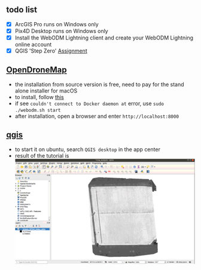 ## todo list

- [x] ArcGIS Pro runs on Windows only
- [x] Pix4D Desktop runs on Windows only
- [x] Install the WebODM Lightning client and create your WebODM Lightning online account
- [x] QGIS 'Step Zero' [Assignment](https://github.com/dronecamp/exercises/blob/master/qgis_step_zero.md)

## [OpenDroneMap](https://www.opendronemap.org/docs/)

- the installation from source version is free, need to pay for the stand alone installer for macOS  
- to install, follow [this](https://docs.opendronemap.org/installation.html#linux)
- if see `couldn't connect to Docker daemon at` error, use `sudo ./webodm.sh start`
- after installation, open a browser and enter `http://localhost:8000`

## [qgis](https://qgis.org/en/site/forusers/alldownloads.html)

- to start it on ubuntu, search `QGIS desktop` in the app center
- result of the tutorial is
![](assets/5ad3a3cb.png)
